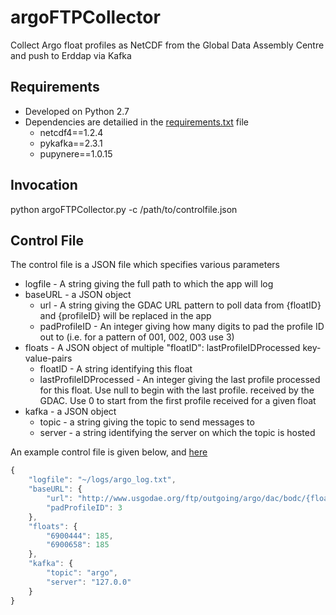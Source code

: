 # argoFTPCollector
Collect Argo float profiles as NetCDF from the Global Data Assembly Centre and push to Erddap via Kafka

## Requirements
- Developed on Python 2.7
- Dependencies are detailied in the [requirements.txt](https://github.com/IrishMarineInstitute/argoFTPCollector/blob/master/requirements.txt) file
  - netcdf4==1.2.4
  - pykafka==2.3.1
  - pupynere==1.0.15

## Invocation
python argoFTPCollector.py -c /path/to/controlfile.json

## Control File
The control file is a JSON file which specifies various parameters
- logfile - A string giving the full path to which the app will log
- baseURL - a JSON object
  -  url - A string giving the GDAC URL pattern to poll data from {floatID} and {profileID} will be replaced in the app
  -  padProfileID - An integer giving how many digits to pad the profile ID out to (i.e. for a pattern of 001, 002, 003 use 3)
- floats - A JSON object of multiple "floatID": lastProfileIDProcessed key-value-pairs
  - floatID - A string identifying this float
  - lastProfileIDProcessed - An integer giving the last profile processed for this float. Use null to begin with the last profile. received by the GDAC. Use 0 to start from the first profile received for a given float
- kafka - a JSON object
  - topic - a string giving the topic to send messages to
  - server - a string identifying the server on which the topic is hosted

An example control file is given below, and [here](https://github.com/IrishMarineInstitute/argoFTPCollector/blob/master/argo.json)
```javascript
{
    "logfile": "~/logs/argo_log.txt", 
    "baseURL": {
        "url": "http://www.usgodae.org/ftp/outgoing/argo/dac/bodc/{floatID}/profiles/R{floatID}_{profileID}.nc", 
        "padProfileID": 3
    }, 
    "floats": {
        "6900444": 185, 
        "6900658": 185
    }, 
    "kafka": {
        "topic": "argo", 
        "server": "127.0.0"
    }
}
```
